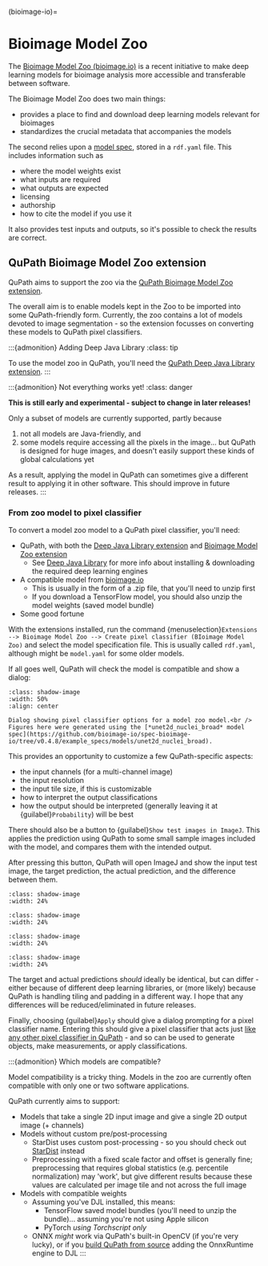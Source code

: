 (bioimage-io)=
# Bioimage Model Zoo

The [Bioimage Model Zoo (bioimage.io)](https://bioimage.io) is a recent initiative to make deep learning models for bioimage analysis more accessible and transferable between software.

The Bioimage Model Zoo does two main things:
* provides a place to find and download deep learning models relevant for bioimages
* standardizes the crucial metadata that accompanies the models

The second relies upon a [model spec](https://github.com/bioimage-io/spec-bioimage-io), stored in a `rdf.yaml` file.
This includes information such as 
* where the model weights exist
* what inputs are required
* what outputs are expected
* licensing
* authorship
* how to cite the model if you use it

It also provides test inputs and outputs, so it's possible to check the results are correct.


## QuPath Bioimage Model Zoo extension

QuPath aims to support the zoo via the [QuPath Bioimage Model Zoo extension](https://github.com/qupath/qupath-extension-bioimageio).

The overall aim is to enable models kept in the Zoo to be imported into some QuPath-friendly form.
Currently, the zoo contains a lot of models devoted to image segmentation - so the extension focusses on converting these models to QuPath pixel classifiers.


:::{admonition} Adding Deep Java Library
:class: tip

To use the model zoo in QuPath, you'll need the [QuPath Deep Java Library extension](djl).
:::


:::{admonition} Not everything works yet!
:class: danger

**This is still early and experimental - subject to change in later releases!**

Only a subset of models are currently supported, partly because 

1. not all models are Java-friendly, and
2. some models require accessing all the pixels in the image... but QuPath is designed for huge images, and doesn't easily support these kinds of global calculations yet

As a result, applying the model in QuPath can sometimes give a different result to applying it in other software.
This should improve in future releases.
:::

### From zoo model to pixel classifier

To convert a model zoo model to a QuPath pixel classifier, you'll need:

* QuPath, with both the [Deep Java Library extension](https://github.com/qupath/qupath-extension-djl) and [Bioimage Model Zoo extension](https://github.com/qupath/qupath-extension-bioimageio)
  * See [Deep Java Library](djl) for more info about installing & downloading the required deep learning engines
* A compatible model from [bioimage.io](http://bioimage.io)
  * This is usually in the form of a .zip file, that you'll need to unzip first
  * If you download a TensorFlow model, you should also unzip the model weights (saved model bundle)
* Some good fortune

With the extensions installed, run the command {menuselection}`Extensions --> Bioimage Model Zoo --> Create pixel classifier (BIoimage Model Zoo)` and select the model specification file.
This is usually called `rdf.yaml`, although might be `model.yaml` for some older models.

If all goes well, QuPath will check the model is compatible and show a dialog:


```{figure} images/bioimage_dialog.png
:class: shadow-image
:width: 50%
:align: center

Dialog showing pixel classifier options for a model zoo model.<br />
Figures here were generated using the [*unet2d_nuclei_broad* model spec](https://github.com/bioimage-io/spec-bioimage-io/tree/v0.4.8/example_specs/models/unet2d_nuclei_broad).
```

This provides an opportunity to customize a few QuPath-specific aspects:
* the input channels (for a multi-channel image)
* the input resolution
* the input tile size, if this is customizable
* how to interpret the output classifications
* how the output should be interpreted (generally leaving it at {guilabel}`Probability`) will be best

There should also be a button to {guilabel}`Show test images in ImageJ`.
This applies the prediction using QuPath to some small sample images included with the model, and compares them with the intended output.

After pressing this button, QuPath will open ImageJ and show the input test image, the target prediction, the actual prediction, and the difference between them.

```{image} images/bioimage_broad_image.png
:class: shadow-image
:width: 24%
```
```{image} images/bioimage_broad_target.png
:class: shadow-image
:width: 24%
```
```{image} images/bioimage_broad_prediction.png
:class: shadow-image
:width: 24%
```
```{image} images/bioimage_broad_difference.png
:class: shadow-image
:width: 24%
```

The target and actual predictions *should* ideally be identical, but can differ - either because of different deep learning libraries, or (more likely) because QuPath is handling tiling and padding in a different way.
I hope that any differences will be reduced/eliminated in future releases.

Finally, choosing {guilabel}`Apply` should give a dialog prompting for a pixel classifier name.
Entering this should give a pixel classifier that acts just [like any other pixel classifier in QuPath](pixel-classification-tutorial) - and so can be used to generate objects, make measurements, or apply classifications.


:::{admonition} Which models are compatible?

Model compatibility is a tricky thing.
Models in the zoo are currently often compatible with only one or two software applications.

QuPath currently aims to support:

* Models that take a single 2D input image and give a single 2D output image (+ channels)
* Models without custom pre/post-processing
  * StarDist uses custom post-processing - so you should check out [StarDist](stardist-extension) instead
  * Preprocessing with a fixed scale factor and offset is generally fine; preprocessing that requires global statistics (e.g. percentile normalization) may 'work', but give different results because these values are calculated per image tile and not across the full image
* Models with compatible weights
  * Assuming you've DJL installed, this means:
    * TensorFlow saved model bundles (you'll need to unzip the bundle)... assuming you're not using Apple silicon
    * PyTorch *using Torchscript only*
  * ONNX *might* work via QuPath's built-in OpenCV (if you're very lucky), or if you [build QuPath from source](building) adding the OnnxRuntime engine to DJL
:::
